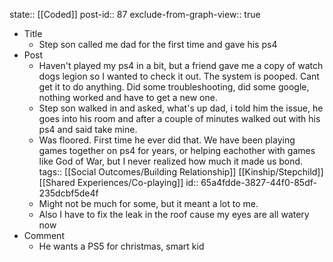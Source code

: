 state:: [[Coded]]
post-id:: 87
exclude-from-graph-view:: true

- Title
	- Step son called me dad for the first time and gave his ps4
- Post
	- Haven't played my ps4 in a bit, but a friend gave me a copy of watch dogs legion so I wanted to check it out. The system is pooped. Cant get it to do anything. Did some troubleshooting, did some google, nothing worked and have to get a new one.
	- Step son walked in and asked, what's up dad, i told him the issue, he goes into his room and after a couple of minutes walked out with his ps4 and said take mine.
	- Was floored. First time he ever did that. We have been playing games together on ps4 for years, or helping eachother with games like God of War, but I never realized how much it made us bond.
	  tags:: [[Social Outcomes/Building Relationship]] [[Kinship/Stepchild]] [[Shared Experiences/Co-playing]]
	  id:: 65a4fdde-3827-44f0-85df-235dcbf5de4f
	- Might not be much for some, but it meant a lot to me.
	- Also I have to fix the leak in the roof cause my eyes are all watery now
- Comment
	- He wants a PS5 for christmas, smart kid